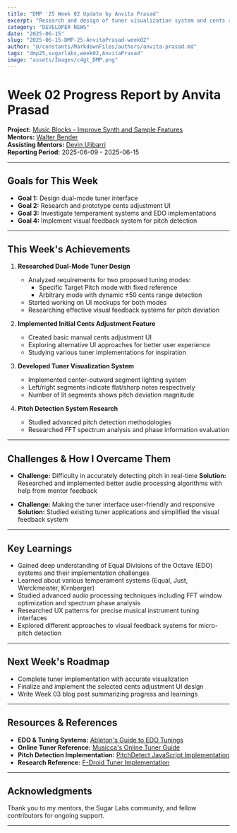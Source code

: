 ```yaml
---
title: "DMP '25 Week 02 Update by Anvita Prasad"
excerpt: "Research and design of tuner visualization system and cents adjustment UI"
category: "DEVELOPER NEWS"
date: "2025-06-15"
slug: "2025-06-15-DMP-25-AnvitaPrasad-week02"
author: "@/constants/MarkdownFiles/authors/anvita-prasad.md"
tags: "dmp25,sugarlabs,week02,AnvitaPrasad"
image: "assets/Images/c4gt_DMP.png"
---
```


<!-- markdownlint-disable -->

# Week 02 Progress Report by Anvita Prasad

**Project:** [Music Blocks - Improve Synth and Sample Features](https://github.com/sugarlabs/musicblocks/issues/4539)  
**Mentors:** [Walter Bender](https://github.com/walterbender)  
**Assisting Mentors:** [Devin Ulibarri](https://github.com/pikurasa)  
**Reporting Period:** 2025-06-09 - 2025-06-15  

---

## Goals for This Week
- **Goal 1:** Design dual-mode tuner interface
- **Goal 2:** Research and prototype cents adjustment UI
- **Goal 3:** Investigate temperament systems and EDO implementations
- **Goal 4:** Implement visual feedback system for pitch detection

---

## This Week's Achievements

1. **Researched Dual-Mode Tuner Design**
   - Analyzed requirements for two proposed tuning modes:
     - Specific Target Pitch mode with fixed reference
     - Arbitrary mode with dynamic ±50 cents range detection
   - Started working on UI mockups for both modes
   - Researching effective visual feedback systems for pitch deviation

2. **Implemented Initial Cents Adjustment Feature**
   - Created basic manual cents adjustment UI
   - Exploring alternative UI approaches for better user experience
   - Studying various tuner implementations for inspiration

3. **Developed Tuner Visualization System**
   - Implemented center-outward segment lighting system
   - Left/right segments indicate flat/sharp notes respectively
   - Number of lit segments shows pitch deviation magnitude

4. **Pitch Detection System Research**
   - Studied advanced pitch detection methodologies
   - Researched FFT spectrum analysis and phase information evaluation

---

## Challenges & How I Overcame Them

- **Challenge:** Difficulty in accurately detecting pitch in real-time
  **Solution:** Researched and implemented better audio processing algorithms with help from mentor feedback

- **Challenge:** Making the tuner interface user-friendly and responsive
  **Solution:** Studied existing tuner applications and simplified the visual feedback system

---

## Key Learnings
- Gained deep understanding of Equal Divisions of the Octave (EDO) systems and their implementation challenges
- Learned about various temperament systems (Equal, Just, Werckmeister, Kirnberger)
- Studied advanced audio processing techniques including FFT window optimization and spectrum phase analysis
- Researched UX patterns for precise musical instrument tuning interfaces
- Explored different approaches to visual feedback systems for micro-pitch detection

---

## Next Week's Roadmap
- Complete tuner implementation with accurate visualization
- Finalize and implement the selected cents adjustment UI design
- Write Week 03 blog post summarizing progress and learnings

---

## Resources & References
- **EDO & Tuning Systems:** [Ableton's Guide to EDO Tunings](https://tuning.ableton.com/edo/intro-to-edo/)
- **Online Tuner Reference:** [Musicca's Online Tuner Guide](https://www.musicca.com/tuner)
- **Pitch Detection Implementation:** [PitchDetect JavaScript Implementation](https://github.com/cwilso/PitchDetect/blob/main/js/pitchdetect.js)
- **Research Reference:** [F-Droid Tuner Implementation](https://f-droid.org/en/packages/de.moekadu.tuner/)

---

## Acknowledgments
Thank you to my mentors, the Sugar Labs community, and fellow contributors for ongoing support.

---
